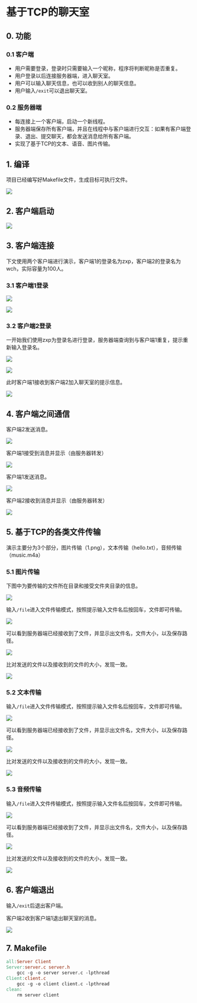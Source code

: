 # 基于TCP的聊天室

## 0. 功能

### 0.1 客户端

- 用户需要登录，登录时只需要输入一个昵称，程序将判断昵称是否重复。
- 用户登录以后连接服务器端，进入聊天室。
- 用户可以输入聊天信息，也可以收到别人的聊天信息。
- 用户输入`/exit`可以退出聊天室。

### 0.2 服务器端

- 每连接上一个客户端，启动一个新线程。
- 服务器端保存所有客户端，并且在线程中与客户端进行交互：如果有客户端登录、退出、提交聊天，都会发送消息给所有客户端。
- 实现了基于TCP的文本、语音、图片传输。

## 1. 编译

项目已经编写好Makefile文件，生成目标可执行文件。

![](img/c1.png)

## 2. 客户端启动

![](img/c2.png)

## 3. 客户端连接

下文使用两个客户端进行演示，客户端1的登录名为zxp，客户端2的登录名为wch，实际容量为100人。

### 3.1 客户端1登录

![](img/c3.png)

![](img/c4.png)

### 3.2 客户端2登录

一开始我们使用zxp为登录名进行登录，服务器端查询到与客户端1重复，提示重新输入登录名。

![](img/c5.png)

![](img/c6.png)

此时客户端1接收到客户端2加入聊天室的提示信息。

![](img/c7.png)

## 4. 客户端之间通信

客户端2发送消息。

![](img/c8.png)

客户端1接受到消息并显示（由服务器转发）

![](img/c9.png)

客户端1发送消息。

![](img/c10.png)

客户端2接收到消息并显示（由服务器转发）

![](img/c11.png)

## 5. 基于TCP的各类文件传输

演示主要分为3个部分，图片传输（1.png），文本传输（hello.txt），音频传输（music.m4a）

### 5.1 图片传输

下图中为要传输的文件所在目录和接受文件夹目录的信息。

![](img/c12.png)

输入`/file`进入文件传输模式，按照提示输入文件名后按回车，文件即可传输。

![](img/c13.png)

可以看到服务器端已经接收到了文件，并显示出文件名，文件大小，以及保存路径。

![](img/c14.png)

比对发送的文件以及接收到的文件的大小，发现一致。

![](img/c15.png)

### 5.2 文本传输

输入`/file`进入文件传输模式，按照提示输入文件名后按回车，文件即可传输。

![](img/c16.png)

可以看到服务器端已经接收到了文件，并显示出文件名，文件大小，以及保存路径。

![](img/c17.png)

比对发送的文件以及接收到的文件的大小，发现一致。

![](img/c18.png)

### 5.3 音频传输

输入`/file`进入文件传输模式，按照提示输入文件名后按回车，文件即可传输。

![](img/c19.png)

可以看到服务器端已经接收到了文件，并显示出文件名，文件大小，以及保存路径。

![](img/c20.png)

比对发送的文件以及接收到的文件的大小，发现一致。

![](img/c21.png)

## 6. 客户端退出

输入`/exit`后退出客户端。

客户端2收到客户端1退出聊天室的消息。

![](img/c22.png)

## 7. Makefile

```makefile
all:Server Client 
Server:server.c server.h
	gcc -g -o server server.c -lpthread
Client:client.c
	gcc -g -o client client.c -lpthread
clean:
	rm server client

```

